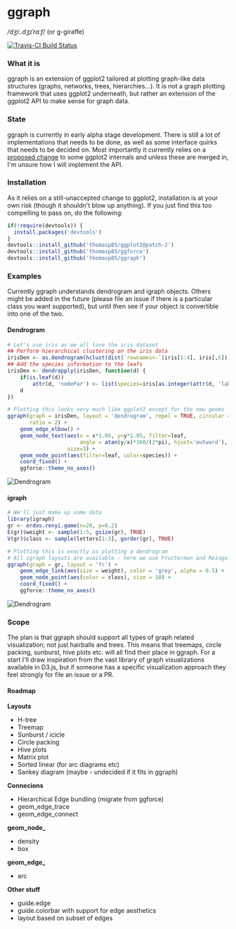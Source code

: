 # ggraph
*/dʒiː.dʒɪˈrɑːf/*  (or g-giraffe)

[![Travis-CI Build Status](https://travis-ci.org/thomasp85/ggraph.svg?branch=master)](https://travis-ci.org/thomasp85/ggraph)

### What it is
ggraph is an extension of ggplot2 tailored at plotting graph-like data 
structures (graphs, networks, trees, hierarchies...). It is not a graph plotting
framework that uses ggplot2 underneath, but rather an extension of the ggplot2 
API to make sense for graph data.

### State
ggraph is currently in early alpha stage development. There is still a lot of
implementations that needs to be done, as well as some interface quirks that 
needs to be decided on. Most importantly it currently relies on a [proposed 
change](https://github.com/hadley/ggplot2/pull/1486) to some ggplot2 internals
and unless these are merged in, I'm unsure how I will implement the API.

### Installation
As it relies on a still-unaccepted change to ggplot2, installation is at your
own risk (though it shouldn't blow up anything). If you just find this too 
compelling to pass on, do the following:

```r
if(!require(devtools)) {
  install.packages('devtools')
}
devtools::install_github('thomasp85/ggplot2@patch-2')
devtools::install_github('thomasp85/ggforce')
devtools::install_github('thomasp85/ggraph')
```

### Examples
Currently ggraph understands dendrogram and igraph objects. Others might be
added in the future (please file an issue if there is a particular class you
want supported), but until then see if your object is convertible into one
of the two.

#### Dendrogram
```r
# Let's use iris as we all love the iris dataset
## Perform hierarchical clustering on the iris data
irisDen <- as.dendrogram(hclust(dist(`rownames<-`(iris[1:4], iris[,5]), method='euclidean', ), method='ward.D2'))
## Add the species information to the leafs
irisDen <- dendrapply(irisDen, function(d) {
    if(is.leaf(d)) 
        attr(d, 'nodePar') <- list(species=iris[as.integer(attr(d, 'label')),5])
    d
})

# Plotting this looks very much like ggplot2 except for the new geoms
ggraph(graph = irisDen, layout = 'dendrogram', repel = TRUE, circular = TRUE, 
       ratio = 2) + 
    geom_edge_elbow() + 
    geom_node_text(aes(x = x*1.05, y=y*1.05, filter=leaf, 
                       angle = atan(y/x)*360/(2*pi), hjust='outward'), 
                   size=3) + 
    geom_node_point(aes(filter=leaf, color=species)) + 
    coord_fixed() + 
    ggforce::theme_no_axes()
```

![Dendrogram](https://dl.dropboxusercontent.com/u/2323585/ggraph/dendro1.png)

#### igraph
```r
# We'll just make up some data
library(igraph)
gr <- erdos.renyi.game(n=20, p=0.2)
E(gr)$weight <- sample(1:5, gsize(gr), TRUE)
V(gr)$class <- sample(letters[1:3], gorder(gr), TRUE)

# Plotting this is exactly as plotting a dendrogram
# All igraph layouts are available - here we use Fructerman and Reingold
ggraph(graph = gr, layout = 'fr') + 
    geom_edge_link(aes(size = weight), color = 'grey', alpha = 0.5) + 
    geom_node_point(aes(color = class), size = 10) + 
    coord_fixed() + 
    ggforce::theme_no_axes()
```

![Dendrogram](https://dl.dropboxusercontent.com/u/2323585/ggraph/hairball1.png)

### Scope
The plan is that ggraph should support all types of graph related visualization;
not just hairballs and trees. This means that treemaps, circle packing, 
sunburst, hive plots etc. will all find their place in ggraph. For a start I'll
draw inspiration from the vast library of graph visualizations available in 
D3.js, but if someone has a specific visualization approach they feel strongly 
for file an issue or a PR.

#### Roadmap
**Layouts**
- H-tree
- Treemap
- Sunburst / icicle
- Circle packing
- Hive plots
- Matrix plot
- Sorted linear (for arc diagrams etc)
- Sankey diagram (maybe - undecided if it fits in ggraph)

**Connecions**
- Hierarchical Edge bundling (migrate from ggforce)
- geom_edge_trace
- geom_edge_connect

**geom_node_**
- density
- box

**geom_edge_**
- arc

**Other stuff**
- guide.edge
- guide.colorbar with support for edge aesthetics
- layout based on subset of edges
